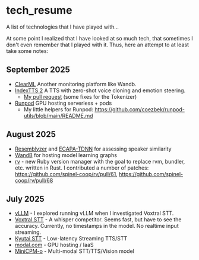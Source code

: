 # tech_resume
A list of technologies that I have played with...

At some point I realized that I have looked at so much tech, that sometimes I don't even remember that I played with it. Thus, here an attempt to at least take some notes:

## September 2025

- [ClearML](https://clear.ml/) Another monitoring platform like Wandb.
- [IndexTTS 2](https://github.com/index-tts/index-tts) A TTS with zero-shot voice cloning and emotion steering.
  - [My pull request](https://github.com/index-tts/index-tts/pulls?q=author%3Acoezbek) (some fixes for the Tokenizer)
- [Runpod](https://www.runpod.io/) GPU hosting serverless + pods
  - My little helpers for Runpod: https://github.com/coezbek/runpod-utils/blob/main/README.md

## August 2025

- [Resemblyzer](https://github.com/resemble-ai/Resemblyzer) and [ECAPA-TDNN](https://github.com/TaoRuijie/ECAPA-TDNN) for assessing speaker similarity
- [WandB](https://wandb.ai/site/) for hosting model learning graphs
- [rv](https://github.com/spinel-coop/rv) - new Ruby version manager with the goal to replace rvm, bundler, etc. written in Rust. I contributed a number of patches: https://github.com/spinel-coop/rv/pull/61, https://github.com/spinel-coop/rv/pull/68

## July 2025

- [vLLM](https://github.com/vllm-project/vllm) - I explored running vLLM when I investigated Voxtral STT.
- [Voxtral STT](https://github.com/coezbek/voxtral-test) - A whisper competitor. Seems fast, but have to see the accuracy. Currently, no timestamps in the model. No realtime input streaming. 
- [Kyutai STT](https://github.com/kyutai-labs/delayed-streams-modeling) - Low-latency Streaming TTS/STT
- [modal.com](https://modal.com) - GPU hosting / IaaS
- [MiniCPM-o](https://github.com/OpenBMB/MiniCPM-o/) - Multi-modal STT/TTS/Vision model

